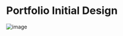 # Portfolio Initial Design
![image](https://github.com/user-attachments/assets/57ba4284-3ef0-484b-9b08-e3eb81d4fe7d)

